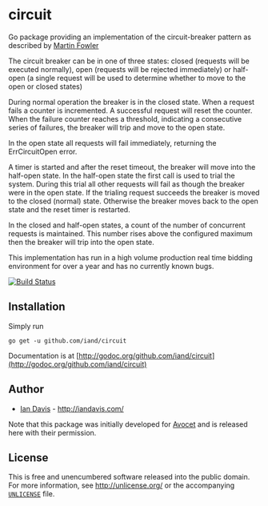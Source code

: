# circuit

Go package providing an implementation of the circuit-breaker pattern as described by [Martin
Fowler](https://martinfowler.com/bliki/CircuitBreaker.html)

The circuit breaker can be in one of three states: closed (requests will be executed normally), open
(requests will be rejected immediately) or half-open (a single request will be used to determine
whether to move to the open or closed states)

During normal operation the breaker is in the closed state. When a request fails a counter is
incremented. A successful request will reset the counter. When the failure counter reaches a
threshold, indicating a consecutive series of failures, the breaker will trip and move to the open
state.

In the open state all requests will fail immediately, returning the ErrCircuitOpen error.

A timer is started and after the reset timeout, the breaker will move into the half-open state. In
the half-open state the first call is used to trial the system. During this trial all other requests
will fail as though the breaker were in the open state. If the trialing request succeeds the breaker
is moved to the closed (normal) state. Otherwise the breaker moves back to the open state and the
reset timer is restarted.

In the closed and half-open states, a count of the number of concurrent requests is maintained. This
number rises above the configured maximum then the breaker will trip into the open state.

This implementation has run in a high volume production real time bidding environment for over a
year and has no currently known bugs.

[![Build Status](https://travis-ci.org/iand/circuit.svg?branch=master)](https://travis-ci.org/iand/circuit)

## Installation

Simply run

	go get -u github.com/iand/circuit

Documentation is at [http://godoc.org/github.com/iand/circuit](http://godoc.org/github.com/iand/circuit)

## Author

* [Ian Davis](http://github.com/iand) - <http://iandavis.com/>

Note that this package was initially developed for [Avocet](https://github.com/avct) and is released here with their permission.

## License

This is free and unencumbered software released into the public domain. For more
information, see <http://unlicense.org/> or the accompanying [`UNLICENSE`](UNLICENSE) file.
